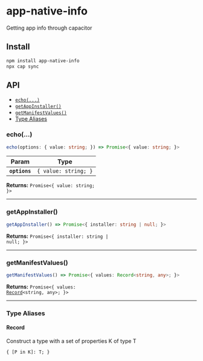 # app-native-info

Getting app info through capacitor

## Install

```bash
npm install app-native-info
npx cap sync
```

## API

<docgen-index>

* [`echo(...)`](#echo)
* [`getAppInstaller()`](#getappinstaller)
* [`getManifestValues()`](#getmanifestvalues)
* [Type Aliases](#type-aliases)

</docgen-index>

<docgen-api>
<!--Update the source file JSDoc comments and rerun docgen to update the docs below-->

### echo(...)

```typescript
echo(options: { value: string; }) => Promise<{ value: string; }>
```

| Param         | Type                            |
| ------------- | ------------------------------- |
| **`options`** | <code>{ value: string; }</code> |

**Returns:** <code>Promise&lt;{ value: string; }&gt;</code>

--------------------


### getAppInstaller()

```typescript
getAppInstaller() => Promise<{ installer: string | null; }>
```

**Returns:** <code>Promise&lt;{ installer: string | null; }&gt;</code>

--------------------


### getManifestValues()

```typescript
getManifestValues() => Promise<{ values: Record<string, any>; }>
```

**Returns:** <code>Promise&lt;{ values: <a href="#record">Record</a>&lt;string, any&gt;; }&gt;</code>

--------------------


### Type Aliases


#### Record

Construct a type with a set of properties K of type T

<code>{ [P in K]: T; }</code>

</docgen-api>
